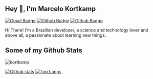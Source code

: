 ## Hey 👋, I'm Marcelo Kortkamp
[![Gmail Badge](https://img.shields.io/badge/-marcelusmedius@gmail.com-c14438?style=flat&logo=Gmail&logoColor=white&link=mailto:marcelusmedius@gmail.com)](mailto:marcelusmedius@gmail.com) [![Github Badge](https://img.shields.io/badge/-kortkamp-grey?style=flat&logo=github&logoColor=white&link=https://github.com/kortkamp/)](https://www.github.com/kortkamp/) [![Github Badge](https://img.shields.io/badge/-kortkamp-blue?style=flat&logo=linkedin&logoColor=white&link=https://www.linkedin.com/in/kortkamp/)](https://www.linkedin.com/in/kortkamp/) <p align='left'>Hi There! I'm a Brazilian developer, a science and technology lover and above all, a passionate about learning new things.</p>
## Some of my Github Stats
<p align=left> <img src=https://komarev.com/ghpvc/?username=kortkamp alt=kortkamp /> </p>

[![Github stats](https://github-readme-stats.vercel.app/api?username=kortkamp&show_icons=true&include_all_commits=true)](https://github.com/kortkamp/github-readme-stats)
[![Top Langs](https://github-readme-stats.vercel.app/api/top-langs/?username=kortkamp&layout=compact)](https://github.com/kortkamp/github-readme-stats)
